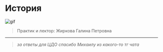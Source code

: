 # История
![gif](https://github.com/bilyardvmetro/ITMO-System-Application-Software/blob/main/gifs/History.gif)

> Практик и лектор: Жиркова Галина Петровна

---

> *за ответы для ЦДО спасибо Михаилу из какого-то тг чата*
